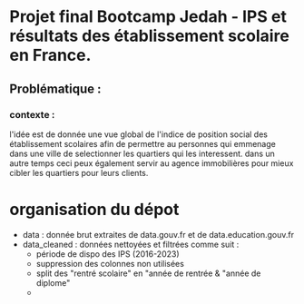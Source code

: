 # Projet final Bootcamp Jedah - IPS et résultats des établissement scolaire en France.

## Problématique :

### contexte :

l'idée est de donnée une vue global de l'indice de position social des établissement scolaires afin de permettre au personnes qui emmenage dans une ville de selectionner les quartiers qui les interessent. dans un autre temps ceci peux également servir au agence immobilières pour mieux cibler les quartiers pour leurs clients.

# organisation du dépot

- data : donnée brut extraites de data.gouv.fr et de data.education.gouv.fr
- data_cleaned : données nettoyées et filtrées comme suit : 
  - période de dispo des IPS (2016-2023)
  - suppression des colonnes non utilisées
  - split des "rentré scolaire" en "année de rentrée & "année de diplome"
  - 